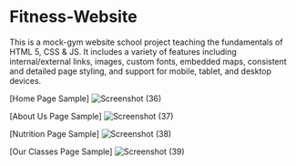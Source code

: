 # Fitness-Website
This is a mock-gym website school project teaching the fundamentals of HTML 5, CSS & JS. It includes a variety of features including internal/external links, images, custom fonts, embedded maps, consistent and detailed page styling, and support for mobile, tablet, and desktop devices.


[Home Page Sample]
![Screenshot (36)](https://user-images.githubusercontent.com/49052244/140564837-70506819-0c19-4949-83d1-1b0ec067e9ff.png)


[About Us Page Sample]
![Screenshot (37)](https://user-images.githubusercontent.com/49052244/140564851-25861b17-24fe-4600-b032-cda791f8aadf.png)


[Nutrition Page Sample]
![Screenshot (38)](https://user-images.githubusercontent.com/49052244/140564884-a63deb47-6d2f-437e-a042-30de5075325b.png)

[Our Classes Page Sample]
![Screenshot (39)](https://user-images.githubusercontent.com/49052244/140564915-d2b06529-6898-42fb-903e-fab51c64712a.png)
